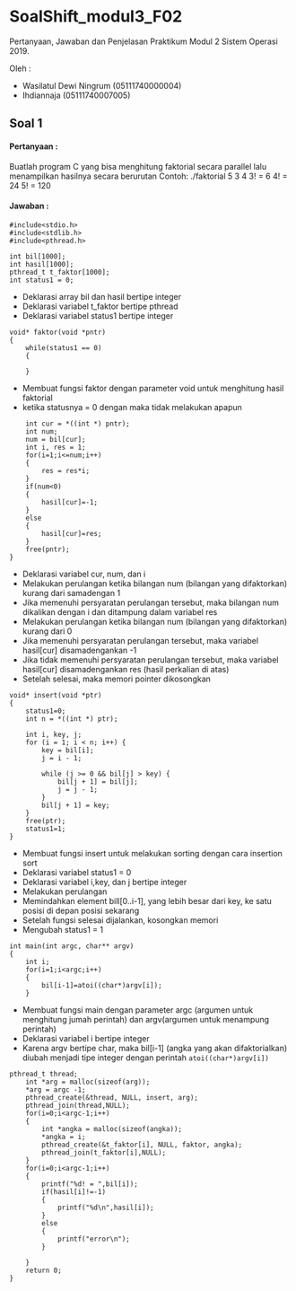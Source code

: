 # SoalShift_modul3_F02
Pertanyaan, Jawaban dan Penjelasan Praktikum Modul 2 Sistem Operasi 2019.

Oleh :
* Wasilatul Dewi Ningrum (05111740000004)
* Ihdiannaja (05111740007005)

## Soal 1
#### Pertanyaan :
Buatlah program C yang bisa menghitung faktorial secara parallel lalu menampilkan hasilnya secara berurutan
Contoh:
	./faktorial 5 3 4
	3! = 6
	4! = 24
	5! = 120
#### Jawaban :
```
#include<stdio.h>
#include<stdlib.h>
#include<pthread.h>

int bil[1000];
int hasil[1000];
pthread_t t_faktor[1000];
int status1 = 0;
```
* Deklarasi array bil dan hasil bertipe integer
* Deklarasi variabel t_faktor bertipe pthread
* Deklarasi variabel status1 bertipe integer

```
void* faktor(void *pntr)
{
    while(status1 == 0)
    {

    }
```
* Membuat fungsi faktor dengan parameter void untuk menghitung hasil faktorial
* ketika statusnya = 0 dengan maka tidak melakukan apapun
```
    int cur = *((int *) pntr);
    int num;
    num = bil[cur];
    int i, res = 1;
    for(i=1;i<=num;i++)
    {
        res = res*i;
    }
    if(num<0)
    {
        hasil[cur]=-1;
    }
    else
    {
        hasil[cur]=res;
    }
    free(pntr);
}
```
* Deklarasi variabel cur, num, dan i
* Melakukan perulangan ketika bilangan num (bilangan yang difaktorkan) kurang dari samadengan 1
* Jika memenuhi persyaratan perulangan tersebut, maka bilangan num dikalikan dengan i dan ditampung dalam variabel res
* Melakukan perulangan ketika bilangan num (bilangan yang difaktorkan) kurang dari 0
* Jika memenuhi persyaratan perulangan tersebut, maka variabel hasil[cur] disamadengankan -1
* Jika tidak memenuhi persyaratan perulangan tersebut, maka variabel hasil[cur] disamadengankan res (hasil perkalian di atas)
* Setelah selesai, maka memori pointer dikosongkan
```
void* insert(void *ptr) 
{ 
    status1=0;
    int n = *((int *) ptr);
    
    int i, key, j; 
    for (i = 1; i < n; i++) { 
        key = bil[i]; 
        j = i - 1; 

        while (j >= 0 && bil[j] > key) { 
            bil[j + 1] = bil[j]; 
            j = j - 1; 
        } 
        bil[j + 1] = key; 
    }
    free(ptr);
    status1=1; 
} 
```
* Membuat fungsi insert untuk melakukan sorting dengan cara insertion sort
* Deklarasi variabel status1 = 0
* Deklarasi variabel i,key, dan j bertipe integer
* Melakukan perulangan 
* Memindahkan element bill[0..i-1], yang lebih besar dari key, ke satu posisi di depan posisi sekarang  
* Setelah fungsi selesai dijalankan, kosongkan memori 
* Mengubah status1 = 1
```
int main(int argc, char** argv)
{
    int i;
    for(i=1;i<argc;i++)
    {
        bil[i-1]=atoi((char*)argv[i]);
    }
```
* Membuat fungsi main dengan parameter argc (argumen untuk menghitung jumah perintah) dan argv(argumen untuk menampung perintah) 
* Deklarasi variabel i bertipe integer
* Karena argv bertipe char, maka bil[i-1] (angka yang akan difaktorialkan) diubah menjadi tipe integer dengan perintah `atoi((char*)argv[i])`
```
pthread_t thread;
    int *arg = malloc(sizeof(arg));
    *arg = argc -1;
    pthread_create(&thread, NULL, insert, arg);
    pthread_join(thread,NULL);
    for(i=0;i<argc-1;i++)
    {
        int *angka = malloc(sizeof(angka));
        *angka = i;
        pthread_create(&t_faktor[i], NULL, faktor, angka);
        pthread_join(t_faktor[i],NULL);
    }
    for(i=0;i<argc-1;i++)
    {
        printf("%d! = ",bil[i]);
        if(hasil[i]!=-1)
        {
            printf("%d\n",hasil[i]);
        }
        else
        {
            printf("error\n");
        }
        
    }
    return 0;
}
```
